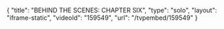 {
    "title": "BEHIND THE SCENES: CHAPTER SIX",
    "type": "solo",
    "layout": "iframe-static",
    "videoId": "159549",
    "url": "\/tvpembed\/159549"
}